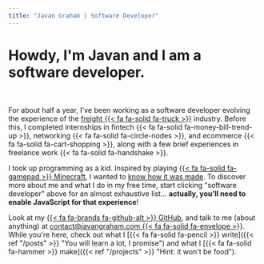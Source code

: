 ```yaml
---
title: "Javan Graham | Software Developer"
---
```

<h1>Howdy, I'm <strong>Javan</strong> and I am<span id="motd-article"> a</span><br id="motd-break"><strong id="motd"> software developer</strong>.</h1><br>

<script src="/js/motd.js"></script> 

For about half a year, I've been working as a software developer evolving the experience of the [freight {{< fa fa-solid fa-truck >}}](https://news.shopify.com/oh-ship-shopify-to-acquire-deliverr-for-21b-building-the-future-of-global-logistics-for-independent-brands#) industry. Before this, I completed internships in fintech {{< fa fa-solid fa-money-bill-trend-up >}}, networking {{< fa fa-solid fa-circle-nodes >}}, and ecommerce {{< fa fa-solid fa-cart-shopping >}}, along with a few brief experiences in freelance work {{< fa fa-solid fa-handshake >}}.

I took up programming as a kid. Inspired by playing [{{< fa fa-solid fa-gamepad >}} Minecraft](https://www.minecraft.net/en-us "You know what this is"), I wanted to [know how it was made](https://www.youtube.com/watch?v=BES9EKK4Aw4 "YouTube video of the creator playing around in debug mode"). To discover more about me and what I do in my free time, start clicking "software developer" above for an almost exhaustive list<noscript>... **actually, you'll need to enable JavaScript for that experience**</noscript>!

Look at my [{{< fa fa-brands fa-github-alt >}} GitHub](https://github.com/javanag), and talk to me (about anything) at [contact@javangraham.com {{< fa fa-solid fa-envelope >}}](mailto:contact@javangraham.com?subject=Howdy!&body=Hi%20Javan%2C%20your%20home%20page%20was%20so%20inspirational%20that%20I%20just%20had%20to%20reach%20out.). While you're here, check out what I [{{< fa fa-solid fa-pencil >}} write]({{< ref "/posts" >}} "You will learn a lot, I promise") and what I [{{< fa fa-solid fa-hammer >}} make]({{< ref "/projects" >}} "Hint: it won't be food").
